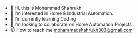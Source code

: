 - 👋 Hi, this is Mohammad Shahrukh
- 👀 I’m interested in Home & Industrial Automation.
- 🌱 I’m currently learning Coding
- 💞️ I’m looking to collaborate on Home Automation Projects
- 📫 How to reach me mohammadshahrukh303@gmail.com

<!---
Mohammadshahrukh33/Mohammadshahrukh33 is a ✨ special ✨ repository because its `README.md` (this file) appears on your GitHub profile.
You can click the Preview link to take a look at your changes.
--->
